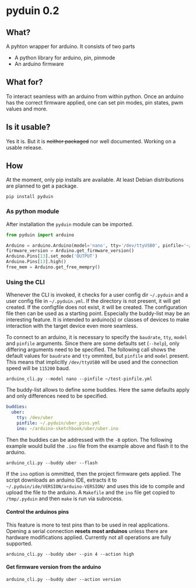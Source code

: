 # pyduin 0.2

## What?

A pyhton wrapper for arduino. It consists of two parts

* A python library for arduino, pin, pinmode
* An arduino firmware

## What for?

To interact seamless with an arduino from within python. Once an arduino has the correct firmware applied, one can set pin modes, pin states, pwm values and more.

## Is it usable?

Yes it is. But it is ~~neither packaged~~ nor well documented. Working on a usable release.

## How

At the moment, only pip installs are available. At least Debian distributions are planned to get a package.

```
pip install pyduin
```


### As python module

After installation the `pyduin` module can be imported.
```python
from pyduin import arduino

Arduino = arduino.Arduino(model='nano', tty='/dev/ttyUSB0', pinfile='~/.pyduin/pinfiles/nano.yml', 'baudrate'=115200)
firmware_version = Arduino.get_firmware_version()
Arduino.Pins[13].set_mode('OUTPUT')
Arduino.Pins[13].high()
free_mem = Arduino.get_free_mempry()
```

### Using the CLI

Whenever the CLI is invoked, it checks for a user config dir `~/.pyduin` and a user config file in `~/.pyduin.yml`. If the directory is not present, it will get created. If the configfile does not exist, it will be created. The configuration file then can be used as a starting point. Especially the buddy-list may be an interesting feature. It is intended to arduino(s) or classes of devices to make interaction with the target device even more seamless.

To connect to an arduino, it is necessary to specify the `baudrate`, `tty`, `model` and `pinfile` arguments. Since there are some defaults set (`--help`), only differing arguments need to be specified. The following call shows the default values for `baudrate` and `tty` ommited, but `pinfile` and `model` present. This means that implicitly `/dev/ttyUSB0` will be used and the connection speed will be `115200` baud.

```
arduino_cli.py --model nano --pinfile ~/test-pinfile.yml
```

The buddy-list allows to define some buddies. Here the same defaults apply and only differences need to be specified.

```yaml
buddies:
  uber:
    tty: /dev/uber
    pinfile: ~/.pyduin/uber_pins.yml
    ino: ~/arduino-sketchbook/uber/uber.ino
```
Then the buddies can be addressed with the `-B` option. The following example would build the `.ino` file from the example above and flash it to the arduino.
```
arduino_cli.py --buddy uber --flash
```
If the `ino` option is ommitted, then the project firmware gets applied. The script downloads an arduino IDE, extracts it to `~/.pyduin/ide/VERSION/arduino-VERSION/` and uses this ide to compile and upload the file to the arduino. A `Makefile` and the `ino` file get copied to `/tmp/.pyduin` and then `make` is run via subrocess.

#### Control the arduinos pins

This feature is more to test pins than to be used in real applications. Opening a serial connection **resets most arduinos** unless there are hardware modifications applied. Currently not all operations are fully supported.
```
arduino_cli.py --buddy uber --pin 4 --action high
```

#### Get firmware version from the arduino
```
arduino_cli.py --buddy uber --action version
```
